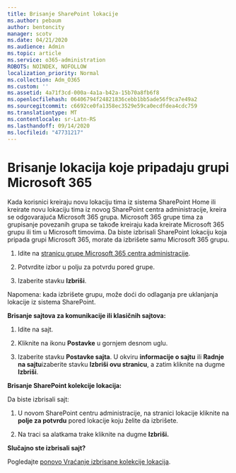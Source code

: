 ```yaml
---
title: Brisanje SharePoint lokacije
ms.author: pebaum
author: bentoncity
manager: scotv
ms.date: 04/21/2020
ms.audience: Admin
ms.topic: article
ms.service: o365-administration
ROBOTS: NOINDEX, NOFOLLOW
localization_priority: Normal
ms.collection: Adm_O365
ms.custom: ''
ms.assetid: 4a71f3cd-000a-4a1a-b42a-15b70a8fb6f8
ms.openlocfilehash: 06406794f24821836cebb1bb5ade56f9ca7e49a2
ms.sourcegitcommit: c6692ce0fa1358ec3529e59ca0ecdfdea4cdc759
ms.translationtype: MT
ms.contentlocale: sr-Latn-RS
ms.lasthandoff: 09/14/2020
ms.locfileid: "47731217"
---
```

# <a name="delete-sites-that-belong-to-a-microsoft-365-group"></a>Brisanje lokacija koje pripadaju grupi Microsoft 365

Kada korisnici kreiraju novu lokaciju tima iz sistema SharePoint Home ili kreirate novu lokaciju tima iz novog SharePoint centra administracije, kreira se odgovarajuća Microsoft 365 grupa. Microsoft 365 grupe tima za grupisanje povezanih grupa se takođe kreiraju kada kreirate Microsoft 365 grupu ili tim u Microsoft timovima. Da biste izbrisali SharePoint lokaciju koja pripada grupi Microsoft 365, morate da izbrišete samu Microsoft 365 grupu. 
  
1. Idite na [stranicu grupe Microsoft 365 centra administracije](https://portal.office.com/adminportal/home#/groups).
    
2. Potvrdite izbor u polju za potvrdu pored grupe.
    
3. Izaberite stavku **Izbriši**.
    
Napomena: kada izbrišete grupu, može doći do odlaganja pre uklanjanja lokacije iz sistema SharePoint.
  
**Brisanje sajtova za komunikacije ili klasičnih sajtova:**

1. Idite na sajt.
  
2. Kliknite na ikonu **Postavke** u gornjem desnom uglu. 
  
3. Izaberite stavku **Postavke sajta**. U okviru **informacije o sajtu** ili **Radnje na sajtu**izaberite stavku **Izbriši ovu stranicu**, a zatim kliknite na dugme **Izbriši**.
  
**Brisanje SharePoint kolekcije lokacija:**

Da biste izbrisali sajt:
  
1. U novom SharePoint centru administracije, na stranici lokacije kliknite na **polje za potvrdu** pored lokacije koju želite da izbrišete. 
    
2. Na traci sa alatkama trake kliknite na dugme **Izbriši.**
    
**Slučajno ste izbrisali sajt?**

Pogledajte [ponovo Vraćanje izbrisane kolekcije lokacija](https://go.microsoft.com/fwlink/?linkid=867660).
  


